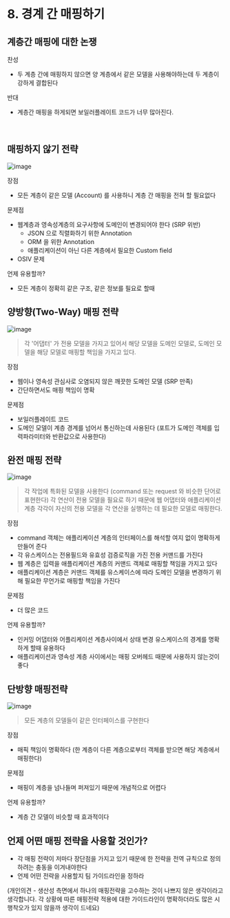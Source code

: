 # 8. 경계 간 매핑하기

## 계층간 매핑에 대한 논쟁

찬성

- 두 계층 간에 매핑하지 않으면 양 계층에서 같은 모델을 사용해야하는데 두 계층이 강하게 결합된다

반대

- 계층간 매핑을 하게되면 보일러플레이트 코드가 너무 많아진다.

<br>

## 매핑하지 않기 전략

![image](https://user-images.githubusercontent.com/16996054/158038978-6df3433b-7000-4076-a7fe-29b8c1641308.png)


장점

- 모든 계층이 같은 모델 (Account) 를 사용하니 계층 간 매핑을 전혀 할 필요없다

문제점

- 웹계층과 영속성계층의 요구사항에 도메인이 변경되어야 한다 (SRP 위반)
    - JSON 으로 직렬화하기 위한 Annotation
    - ORM 을 위한 Annotation
    - 애플리케이션이 아닌 다른 계층에서 필요한 Custom field
- OSIV 문제

언제 유용할까?

- 모든 계층이 정확히 같은 구조, 같은 정보를 필요로 할때


## 양방향(Two-Way) 매핑 전략

![image](https://user-images.githubusercontent.com/16996054/158038986-7c3471d9-e295-46ef-97a9-497fcc7f37fd.png)

> 각 '어댑터' 가 전용 모델을 가지고 있어서 해당 모델을 도메인 모델로, 도메인 모델을 해당 모델로 매핑할 책임을 가지고 있다.

장점

- 웹이나 영속성 관심사로 오염되지 않은 깨끗한 도메인 모델 (SRP 만족)
- 간단하면서도 매핑 책임이 명확

문제점

- 보일러플레이트 코드
- 도메인 모델이 계층 경계를 넘어서 통신하는데 사용된다 (포트가 도메인 객체를 입력파라미터와 반환값으로 사용한다)



## 완전 매핑 전략

![image](https://user-images.githubusercontent.com/16996054/158038992-3a9acefa-276b-42fa-8080-7035ba3c44a8.png)

> 각 작업에 특화된 모델을 사용한다 (command 또는 request 와 비슷한 단어로 표현한다)
> 각 연산이 전용 모델을 필요로 하기 때문에 웹 어댑터와 애플리케이션 계층 각각이 자신의 전용 모델을 각 연산을 실행하는 데 필요한 모델로 매핑한다.


장점

- command 객체는 애플리케이션 계층의 인터페이스를 해석할 여지 없이 명확하게 만들어 준다
- 각 유스케이스는 전용필드와 유효성 검증로직을 가진 전용 커맨드를 가진다
- 웹 계층은 입력을 애플리케이션 계층의 커맨드 객체로 매핑할 책임을 가지고 있다
- 애플리케이션 계층은 커맨드 객체를 유스케이스에 따라 도메인 모델을 변경하기 위해 필요한 무언가로 매핑할 책임을 가진다


문제점

- 더 많은 코드

언제 유용할까?

- 인커밍 어댑터와 어플리케이션 계층사이에서 상태 변경 유스케이스의 경계를 명확하게 할때 유용하다
- 애플리케이션과 영속성 계층 사이에서는 매핑 오버헤드 때문에 사용하지 않는것이 좋다



## 단방향 매핑전략

![image](https://user-images.githubusercontent.com/16996054/158038999-46a4d1a8-bfef-4c29-9060-82544794bc1b.png)

> 모든 계층의 모델들이 같은 인터페이스를 구현한다


장점

- 매픽 책임이 명확하다 (한 계층이 다른 계층으로부터 객체를 받으면 해당 계층에서 매핑한다)

문제점

- 매핑이 계층을 넘나들며 퍼져있기 때문에 개념적으로 어렵다

언제 유용할까?

- 계층 간 모델이 비슷할 때 효과적이다

## 언제 어떤 매핑 전략을 사용할 것인가?

- 각 매핑 전략이 저마다 장단점을 가지고 있기 때문에 한 전략을 전역 규칙으로 정의하려는 충동을 이겨내야한다
- 언제 어떤 전략을 사용할지 팀 가이드라인을 정하라

(개인의견 - 생산성 측면에서 하나의 매핑전략을 고수하는 것이 나쁘지 않은 생각이라고 생각합니다. 각 상황에 따른 매핑전략 적용에 대한 가이드라인이 명확하더라도 많은 시행착오가 있지 않을까 생각이 드네요)
